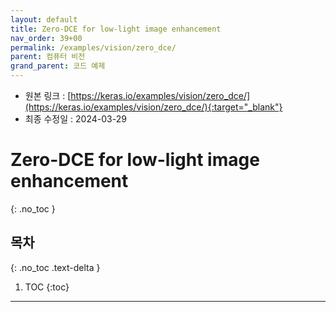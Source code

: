 ```yaml
---
layout: default
title: Zero-DCE for low-light image enhancement
nav_order: 39+00
permalink: /examples/vision/zero_dce/
parent: 컴퓨터 비전
grand_parent: 코드 예제
---
```


* 원본 링크 : [https://keras.io/examples/vision/zero_dce/](https://keras.io/examples/vision/zero_dce/){:target="_blank"}
* 최종 수정일 : 2024-03-29

# Zero-DCE for low-light image enhancement
{: .no_toc }

## 목차
{: .no_toc .text-delta }

1. TOC
{:toc}

---
